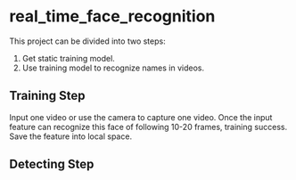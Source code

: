 # real_time_face_recognition

This project can be divided into two steps:
1. Get static training model.
2. Use training model to recognize names in videos.

## Training Step

Input one video or use the camera to capture one video. Once the input feature can recognize this face of following 10-20 frames, training success. Save the feature into local space.

## Detecting Step